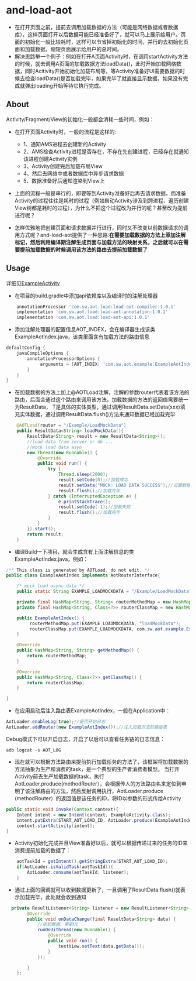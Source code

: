 and-load-aot
===============

- 在打开页面之前，提前去调用加载数据的方法（可能是网络数据或者数据库），这样页面打开以后数据可能已经准备好了，就可以马上展示给用户。页面的初始化一般比较耗时，这样可以节省掉初始化的时间，并行的去初始化页面和加载数据，缩短页面展示给用户的总时间。
- 解决思路举一个例子：例如在打开A页面Activity时，在调用startActivity方法的时候，就去调用A页面的加载数据方法loadData()，此时开始加载网络数据，同时Acitivity开始初始化加载布局等，等Activity准备好UI需要数据的时候去检查loadData()是否加载完毕，如果完毕了就直接显示数据，如果没有完成就弹出loading开始等待它执行完成。



About
-----

Activity/Fragment/View的初始化一般都会消耗一些时间，例如：
- 在打开页面Activity时，一般的流程是这样的:
  - 1、通知AMS进程去创建新的Activity
  - 2、AMS检查Activity进程是否存在，不存在先创建进程，已经存在就通知该进程创建Activity实例
  - 3、Activity创建完后加载布局View 
  - 4、然后去网络中或者数据库中异步请求数据
  - 5、数据准备好后通知渲染到View上
    
- 上面的流程一般是串行的，即要等到Activity准备好后再去请求数据，而准备Activity的过程往往是耗时的过程（例如启动Activity涉及到跨进程、遍历创建View树都是耗时的过程），为什么不把这个过程改为并行的呢？甚至改为提前进行呢？

- 怎样优雅地把创建页面和请求数据并行进行，同时又不改变以前数据请求的调用方式呢？and-load-aot提供了一种思路:**在需要加载数据的方法上添加注解标记，然后利用编译期注解生成页面与加载方法的映射关系，之后就可以在需要提前加载数据的时候调用该方法的路由去提前加载数据了**



Usage
-----

详细见[ExampleActivity](https://github.com/heimashi/and-load-aot/blob/master/example/src/main/java/com/sw/aot/example/ExampleActivity.java)

- 在项目的build.gradle中添加api依赖库以及编译时的注解处理器
```groovy
    annotationProcessor 'com.sw.aot.load:load-aot-compiler:1.0.1'
    implementation 'com.sw.aot.load:load-aot-annotation:1.0.1'
    implementation 'com.sw.aot.load:load-aot-api:1.0.1'
```

- 添加注解处理器的配置信息AOT_INDEX，会在编译器生成该类ExampleAotIndex.java，该类里面含有加载方法的路由信息
```groovy
defaultConfig {
    javaCompileOptions {
        annotationProcessorOptions {
             arguments = [AOT_INDEX: 'com.sw.aot.example.ExampleAotIndex']
        }
    }
}
```
    
- 在加载数据的方法上加上@AOTLoad注解，注解的参数router代表着该方法的路由，后面会通过这个路由来调用该方法。加载数据的方法的返回值需要统一为ResultData<T>， T是具体的实体类型，通过调用ResultData<T>.setData(xxx)填充实体数据，通过调用ResultData<T>.flush()方法来通知数据已经加载完毕
```java
    @AOTLoad(router = "/Example/LoadMockData")
    public ResultData<String> loadMockData(){
        ResultData<String> result = new ResultData<String>();
        //load data from server or db ...
        //mock load data asyn
        new Thread(new Runnable() {
            @Override
            public void run() {
                try {
                    Thread.sleep(2000);
                    result.setCode(0);//加载成功
                    result.setData("MOCK: LOAD DATA SUCCESS");//设置数据
                    result.flush();//加载完毕
                } catch (InterruptedException e) {
                    e.printStackTrace();
                    result.setCode(-1);//加载失败
                    result.flush();//加载完毕
                }
            }
        }).start(); 
        return result;
    }
```

- 编译Build一下项目，就会生成含有上面注解信息的类ExampleAotIndex.java，例如：
```java
/** This class is generated by AOTLoad, do not edit. */
public class ExampleAotIndex implements AotRouterInterface{

    /* mock load async data */
    public static String EXAMPLE_LOADMOCKDATA = "/Example/LoadMockData";

    private final HashMap<String, String> routerMethodMap = new HashMap<String, String>();
    private final HashMap<String, Class<?>> routerClassMap = new HashMap<String, Class<?>>();

    public ExampleAotIndex() {
         routerMethodMap.put(EXAMPLE_LOADMOCKDATA, "loadMockData");
         routerClassMap.put(EXAMPLE_LOADMOCKDATA, com.sw.aot.example.ExampleActivity.class );
    }

    @Override
    public HashMap<String, String> getMethodMap() {
        return routerMethodMap;
    }

    @Override
    public HashMap<String, Class<?>> getClassMap() {
        return routerClassMap;
    }

}
```


- 在应用启动后注入路由表ExampleAotIndex，一般在Application中：
```java
AotLoader.enableLog(true);//是否开始日志
AotLoader.addRouter(new ExampleAotIndex());//注入加载方法的路由表
```
Debug模式下可以开启日志，开启了以后可以查看任务链的日志信息：
```
adb logcat -s AOT_LOG
```

- 现在就可以根据方法路由来提前执行加载任务的方法了，该框架将加载数据的方法抽象为生产和消费的task，是一个典型的生产者消费者模型。
当打开Activity前去生产加载数据的task，执行AotLoader.produce(methodRouter），会根据传人的方法路由名来定位到申明了该注解路由的方法，然后反射调用执行，AotLoader.produce
(methodRouter）的返回值是该任务的ID，将ID以参数的形式传给Activity
```java
public static void invoke(Context context){
    Intent intent = new Intent(context, ExampleActivity.class);
    intent.putExtra(START_AOT_LOAD_ID, AotLoader.produce(ExampleAotIndex.EXAMPLE_LOADMOCKDATA));
    context.startActivity(intent);
}
```

- Activity初始化完成并且View准备好以后，就可以根据传递过来的任务的ID来消费提前加载的数据了：
```java
    aotTaskId = getIntent().getStringExtra(START_AOT_LOAD_ID);
    if(AotLoader.isValidTask(aotTaskId)){
        AotLoader.consume(aotTaskId, listener);
    }
```
- 通过上面的回调就可以收到数据更新了，一旦调用了ResultData<T>.flush()就表示加载完毕，此处就会收到通知
```java
  private ResultListener<String> listener = new ResultListener<String>() {
        @Override
        public void onDataChange(final ResultData<String> data) {
            //收到数据，更新UI
            runOnUiThread(new Runnable() {
                @Override
                public void run() {
                    textView.setText(data.getData());
                }
            });

        }
    };
```


